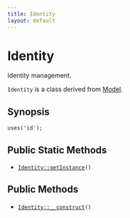 ```yaml
---
title: Identity
layout: default
---
```


# Identity

Identity management.

<code>Identity</code> is a class derived from <a href="Model">Model</a>.

## Synopsis

<pre><code>uses('id');
</code></pre>
## Public Static Methods

* <code><a href="Identity%3A%3AgetInstance">Identity::getInstance</a>()</code>

## Public Methods

* <code><a href="Identity%3A%3A__construct">Identity::__construct</a>()</code>

